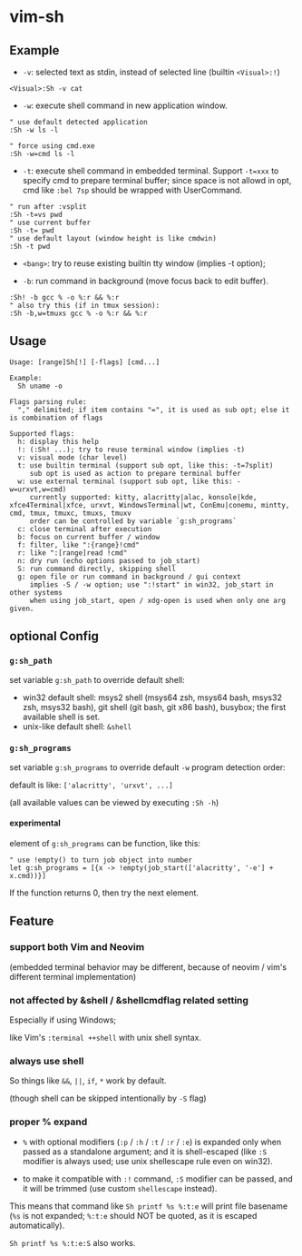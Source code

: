# vim-sh

## Example

- `-v`: selected text as stdin, instead of selected line (builtin `<Visual>:!`)

```vim
<Visual>:Sh -v cat
```

- `-w`: execute shell command in new application window.

```vim
" use default detected application
:Sh -w ls -l

" force using cmd.exe
:Sh -w=cmd ls -l
```

- `-t`: execute shell command in embedded terminal. Support `-t=xxx` to
  specify cmd to prepare terminal buffer; since space is not allowd in opt,
cmd like `:bel 7sp` should be wrapped with UserCommand.

```vim
" run after :vsplit
:Sh -t=vs pwd
" use current buffer
:Sh -t= pwd
" use default layout (window height is like cmdwin)
:Sh -t pwd
```

- `<bang>`: try to reuse existing builtin tty window (implies -t option);

- `-b`: run command in background (move focus back to edit buffer).

```vim
:Sh! -b gcc % -o %:r && %:r
" also try this (if in tmux session):
:Sh -b,w=tmuxs gcc % -o %:r && %:r
```

## Usage

```console
Usage: [range]Sh[!] [-flags] [cmd...]

Example:
  Sh uname -o

Flags parsing rule:
  "," delimited; if item contains "=", it is used as sub opt; else it is combination of flags

Supported flags:
  h: display this help
  !: (:Sh! ...); try to reuse terminal window (implies -t)
  v: visual mode (char level)
  t: use builtin terminal (support sub opt, like this: -t=7split)
     sub opt is used as action to prepare terminal buffer
  w: use external terminal (support sub opt, like this: -w=urxvt,w=cmd)
     currently supported: kitty, alacritty|alac, konsole|kde, xfce4Terminal|xfce, urxvt, WindowsTerminal|wt, ConEmu|conemu, mintty, cmd, tmux, tmuxc, tmuxs, tmuxv
     order can be controlled by variable `g:sh_programs`
  c: close terminal after execution
  b: focus on current buffer / window
  f: filter, like ":{range}!cmd"
  r: like ":[range]read !cmd"
  n: dry run (echo options passed to job_start)
  S: run command directly, skipping shell
  g: open file or run command in background / gui context
     implies -S / -w option; use ":!start" in win32, job_start in other systems
     when using job_start, open / xdg-open is used when only one arg given.
```

## optional Config

### `g:sh_path`

set variable `g:sh_path` to override default shell:

- win32 default shell: msys2 shell (msys64 zsh, msys64 bash, msys32 zsh,
  msys32 bash), git shell (git bash, git x86 bash), busybox; the first
available shell is set.
- unix-like default shell: `&shell`

### `g:sh_programs`

set variable `g:sh_programs` to override default `-w` program detection order:

default is like: `['alacritty', 'urxvt', ...]`

(all available values can be viewed by executing `:Sh -h`)

#### experimental

element of `g:sh_programs` can be function, like this:

```vim
" use !empty() to turn job object into number
let g:sh_programs = [{x -> !empty(job_start(['alacritty', '-e'] + x.cmd))}]
```

If the function returns 0, then try the next element.

## Feature

### support both Vim and Neovim

(embedded terminal behavior may be different, because of neovim / vim's
different terminal implementation)

### not affected by &shell / &shellcmdflag related setting

Especially if using Windows;

like Vim's `:terminal ++shell` with unix shell syntax.

### always use shell

So things like `&&`, `||`, `if`, `*` work by default.

(though shell can be skipped intentionally by `-S` flag)

### proper % expand

- `%` with optional modifiers (`:p` / `:h` / `:t` / `:r` / `:e`) is expanded
  only when passed as a standalone argument; and it is shell-escaped (like
  `:S` modifier is always used; use unix shellescape rule even on win32).

- to make it compatible with `:!` command, `:S` modifier can be passed, and it
  will be trimmed (use custom `shellescape` instead).

This means that command like `Sh printf %s %:t:e` will print file basename
(`%s` is not expanded; `%:t:e` should NOT be quoted, as it is escaped
automatically).

`Sh printf %s %:t:e:S` also works.
